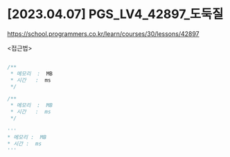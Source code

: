 #   [2023.04.07] PGS_LV4_42897_도둑질
https://school.programmers.co.kr/learn/courses/30/lessons/42897

<접근법>

```

```




```java
/**
 * 메모리  :  MB
 * 시간   :  ms
 */


```



```js
/**
 * 메모리  :  MB
 * 시간   :  ms
 */


```




```python
'''
* 메모리 :  MB
* 시간 :  ms
'''


```

